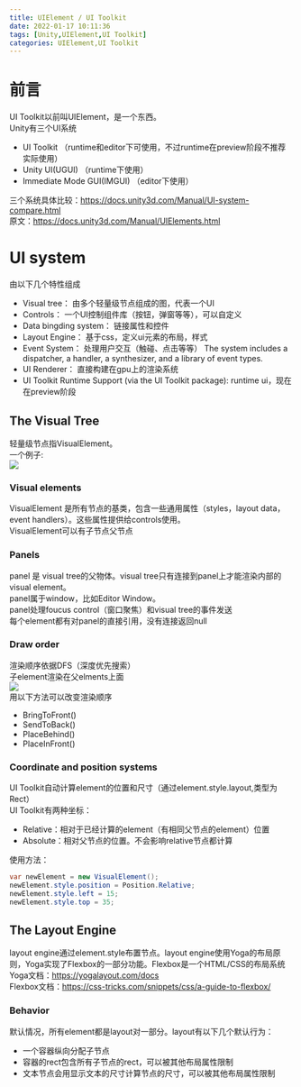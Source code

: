 ```yaml
---
title: UIElement / UI Toolkit
date: 2022-01-17 10:11:36
tags: [Unity,UIElement,UI Toolkit]
categories: UIElement,UI Toolkit
---
```


# 前言
UI Toolkit以前叫UIElement，是一个东西。  
Unity有三个UI系统
* UI Toolkit （runtime和editor下可使用，不过runtime在preview阶段不推荐实际使用）
* Unity UI(UGUI) （runtime下使用）
* Immediate Mode GUI(IMGUI)  （editor下使用）

三个系统具体比较：<https://docs.unity3d.com/Manual/UI-system-compare.html>  
原文：<https://docs.unity3d.com/Manual/UIElements.html>
# UI system
由以下几个特性组成
* Visual tree： 由多个轻量级节点组成的图，代表一个UI
* Controls： 一个UI控制组件库（按钮，弹窗等等），可以自定义
* Data bingding system： 链接属性和控件
* Layout Engine： 基于css，定义ui元素的布局，样式
* Event System： 处理用户交互（触碰、点击等等） The system includes a dispatcher, a handler, a synthesizer, and a library of event types.
* UI Renderer： 直接构建在gpu上的渲染系统
* UI Toolkit Runtime Support (via the UI Toolkit package): runtime ui，现在在preview阶段

## The Visual Tree
轻量级节点指VisualElement。  
一个例子:  
![](https://pic.imgdb.cn/item/61e679062ab3f51d91055a11.png)  
### Visual elements
VisualElement 是所有节点的基类，包含一些通用属性（styles，layout data，event handlers）。这些属性提供给controls使用。  
VisualElement可以有子节点父节点  
### Panels
panel 是 visual tree的父物体。visual tree只有连接到panel上才能渲染内部的visual element。  
panel属于window，比如Editor Window。  
panel处理foucus control（窗口聚焦）和visual tree的事件发送  
每个element都有对panel的直接引用，没有连接返回null
### Draw order
渲染顺序依据DFS（深度优先搜索）  
子element渲染在父elments上面  
![](https://pic.imgdb.cn/item/61e67b2c2ab3f51d91079cf3.png)  
用以下方法可以改变渲染顺序  
* BringToFront()
* SendToBack()
* PlaceBehind()
* PlaceInFront()
### Coordinate and position systems
UI Toolkit自动计算element的位置和尺寸（通过element.style.layout,类型为Rect）  
UI Toolkit有两种坐标：
* Relative：相对于已经计算的element（有相同父节点的element）位置
* Absolute：相对父节点的位置。不会影响relative节点都计算  

使用方法：
```c#
var newElement = new VisualElement();
newElement.style.position = Position.Relative;
newElement.style.left = 15;
newElement.style.top = 35;
```

## The Layout Engine
layout engine通过element.style布置节点。layout engine使用Yoga的布局原则，Yoga实现了Flexbox的一部分功能。Flexbox是一个HTML/CSS的布局系统  
Yoga文档：<https://yogalayout.com/docs>  
Flexbox文档：<https://css-tricks.com/snippets/css/a-guide-to-flexbox/>  

### Behavior
默认情况，所有element都是layout对一部分。layout有以下几个默认行为：
* 一个容器纵向分配子节点
* 容器的rect包含所有子节点的rect，可以被其他布局属性限制
* 文本节点会用显示文本的尺寸计算节点的尺寸，可以被其他布局属性限制
